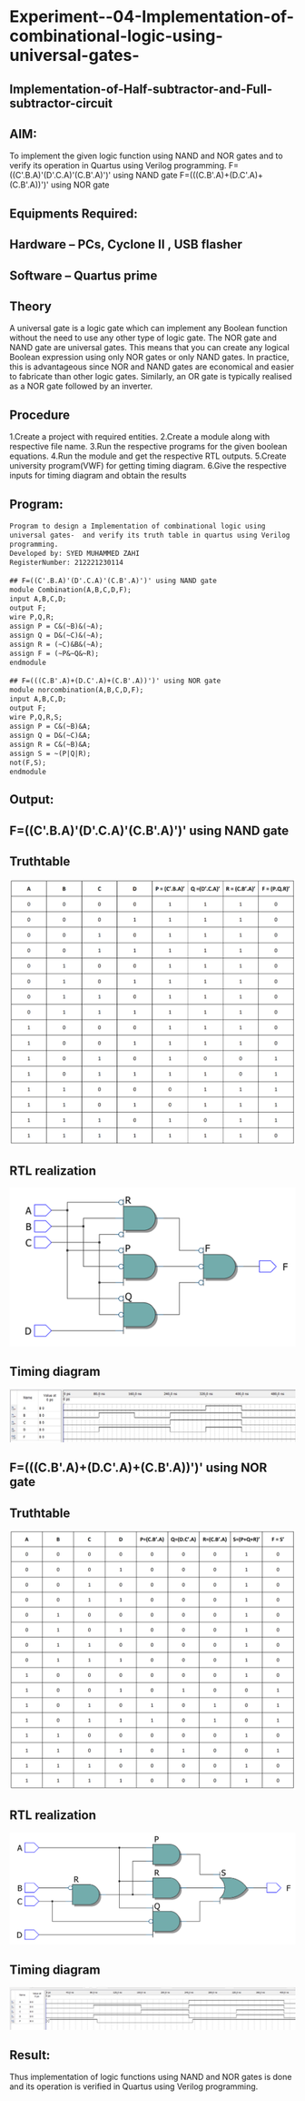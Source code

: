 # Experiment--04-Implementation-of-combinational-logic-using-universal-gates-
 ## Implementation-of-Half-subtractor-and-Full-subtractor-circuit
## AIM:
To implement the given logic function using NAND and NOR gates and to verify its operation in Quartus using Verilog programming.
F=((C'.B.A)'(D'.C.A)'(C.B'.A)')' using NAND gate
F=(((C.B'.A)+(D.C'.A)+(C.B'.A))')' using NOR gate


## Equipments Required:
## Hardware – PCs, Cyclone II , USB flasher
## Software – Quartus prime
## Theory
A universal gate is a logic gate which can implement any Boolean function without the need to use any other type of logic gate. The NOR gate and NAND gate are universal gates. This means that you can create any logical Boolean expression using only NOR gates or only NAND gates. In practice, this is advantageous since NOR and NAND gates are economical and easier to fabricate than other logic gates. Similarly, an OR gate is typically realised as a NOR gate followed by an inverter.
 
## Procedure
1.Create a project with required entities.
2.Create a module along with respective file name.
3.Run the respective programs for the given boolean equations.
4.Run the module and get the respective RTL outputs.
5.Create university program(VWF) for getting timing diagram.
6.Give the respective inputs for timing diagram and obtain the results


## Program:
~~~
Program to design a Implementation of combinational logic using universal gates-  and verify its truth table in quartus using Verilog programming.
Developed by: SYED MUHAMMED ZAHI
RegisterNumber: 212221230114

## F=((C'.B.A)'(D'.C.A)'(C.B'.A)')' using NAND gate
module Combination(A,B,C,D,F);
input A,B,C,D;
output F;
wire P,Q,R;
assign P = C&(~B)&(~A);
assign Q = D&(~C)&(~A);
assign R = (~C)&B&(~A);
assign F = (~P&~Q&~R);
endmodule

## F=(((C.B'.A)+(D.C'.A)+(C.B'.A))')' using NOR gate
module norcombination(A,B,C,D,F);
input A,B,C,D;
output F;
wire P,Q,R,S;
assign P = C&(~B)&A;
assign Q = D&(~C)&A;
assign R = C&(~B)&A;
assign S = ~(P|Q|R);
not(F,S);
endmodule
~~~

## Output:
## F=((C'.B.A)'(D'.C.A)'(C.B'.A)')' using NAND gate
## Truthtable
![](nandtt.png)
##  RTL realization
![](nand.png)
## Timing diagram 
![](nandwf.jpeg)

## F=(((C.B'.A)+(D.C'.A)+(C.B'.A))')' using NOR gate
## Truthtable
![](nortt.png)
##  RTL realization
![](nor.png)
## Timing diagram 
![](norwf.jpeg)
## Result:
Thus implementation of logic functions using NAND and NOR gates is done and its operation is verified in Quartus using Verilog programming.
 
